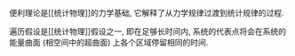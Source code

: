 
便利理论是[[统计物理]]的力学基础, 它解释了从力学规律过渡到统计规律的过程.

遍历假设是[[统计物理]]假设之一, 即在足够长时间内, 系统的代表点将会在系统的能量曲面 (相空间中的超曲面) 上各个区域停留相同的时间.